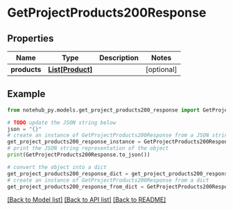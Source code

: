 # GetProjectProducts200Response

## Properties

| Name         | Type                            | Description | Notes      |
| ------------ | ------------------------------- | ----------- | ---------- |
| **products** | [**List[Product]**](Product.md) |             | [optional] |

## Example

```python
from notehub_py.models.get_project_products200_response import GetProjectProducts200Response

# TODO update the JSON string below
json = "{}"
# create an instance of GetProjectProducts200Response from a JSON string
get_project_products200_response_instance = GetProjectProducts200Response.from_json(json)
# print the JSON string representation of the object
print(GetProjectProducts200Response.to_json())

# convert the object into a dict
get_project_products200_response_dict = get_project_products200_response_instance.to_dict()
# create an instance of GetProjectProducts200Response from a dict
get_project_products200_response_from_dict = GetProjectProducts200Response.from_dict(get_project_products200_response_dict)
```

[[Back to Model list]](../README.md#documentation-for-models) [[Back to API list]](../README.md#documentation-for-api-endpoints) [[Back to README]](../README.md)
